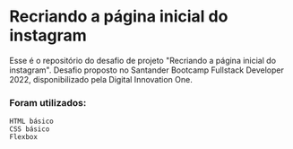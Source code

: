 # Recriando a página inicial do instagram

Esse é o repositório do desafio de projeto "Recriando a página inicial do instagram".
Desafio proposto no Santander Bootcamp Fullstack Developer 2022, disponibilizado pela Digital Innovation One.


### Foram utilizados:

	HTML básico
	CSS básico
	Flexbox